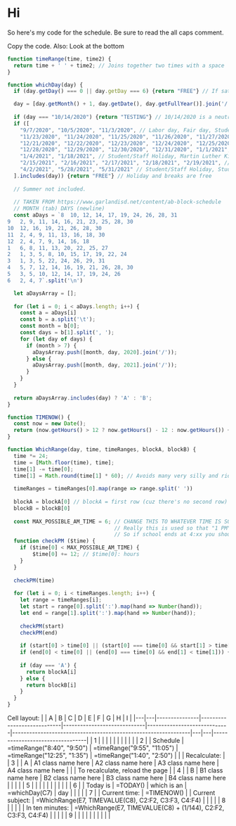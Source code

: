 # Hi
So here's my code for the schedule. Be sure to read the all caps comment.

Copy the code. Also: Look at the bottom

```javascript
function timeRange(time, time2) {
  return time + ' ' + time2; // Joins together two times with a space
}

function whichDay(day) {
  if (day.getDay() === 0 || day.getDay === 6) {return "FREE"} // If saturday or sunday, day is free

  day = [day.getMonth() + 1, day.getDate(), day.getFullYear()].join('/') // Formatted like this: MONTH/DAY/YEAR
  
  if (day === "10/14/2020") {return "TESTING"} // 10/14/2020 is a neutral, testing day
  if ([
    "9/7/2020", "10/5/2020", "11/3/2020", // Labor day, Fair day, Student/Staff Holiday
    "11/23/2020", "11/24/2020", "11/25/2020", "11/26/2020", "11/27/2020", // Thanksgiving break
    "12/21/2020", "12/22/2020", "12/23/2020", "12/24/2020", "12/25/2020", 
    "12/28/2020", "12/29/2020", "12/30/2020", "12/31/2020", "1/1/2021", // Winter break
    "1/4/2021", "1/18/2021", // Student/Staff Holiday, Martin Luther King Jr. Day
    "2/15/2021", "2/16/2021", "2/17/2021", "2/18/2021", "2/19/2021", // Spring break
    "4/2/2021", "5/28/2021", "5/31/2021" // Student/Staff Holiday, Student/Staff Holiday, Memorial Day
  ].includes(day)) {return "FREE"} // Holiday and breaks are free
  
  // Summer not included.
  
  // TAKEN FROM https://www.garlandisd.net/content/ab-block-schedule
  // MONTH (tab) DAYS (newline)
  const aDays = `8	10, 12, 14, 17, 19, 24, 26, 28, 31
9	2, 9, 11, 14, 16, 21, 23, 25, 28, 30
10	12, 16, 19, 21, 26, 28, 30
11	2, 4, 9, 11, 13, 16, 18, 30
12	2, 4, 7, 9, 14, 16, 18
1	6, 8, 11, 13, 20, 22, 25, 27
2	1, 3, 5, 8, 10, 15, 17, 19, 22, 24
3	1, 3, 5, 22, 24, 26, 29, 31
4	5, 7, 12, 14, 16, 19, 21, 26, 28, 30
5	3, 5, 10, 12, 14, 17, 19, 24, 26
6	2, 4, 7`.split('\n')

  let aDaysArray = [];
    
  for (let i = 0; i < aDays.length; i++) {
    const a = aDays[i]
    const b = a.split('\t');
    const month = b[0];
    const days = b[1].split(', ');
    for (let day of days) {
      if (month > 7) {
        aDaysArray.push([month, day, 2020].join('/'));
      } else {
        aDaysArray.push([month, day, 2021].join('/'));
      }
    }
  }
  
  return aDaysArray.includes(day) ? 'A' : 'B';
}

function TIMENOW() {
  const now = new Date();
  return (now.getHours() > 12 ? now.getHours() - 12 : now.getHours()) + ':' + (now.getMinutes() > 9 ? now.getMinutes() : '0' + now.getMinutes());
}

function WhichRange(day, time, timeRanges, blockA, blockB) {
  time *= 24;
  time = [Math.floor(time), time];
  time[1] -= time[0];
  time[1] = Math.round(time[1] * 60); // Avoids many very silly and ridiculous bugs
  
  timeRanges = timeRanges[0].map(range => range.split(' '))
  
  blockA = blockA[0] // blockA = first row (cuz there's no second row)
  blockB = blockB[0]
  
  const MAX_POSSIBLE_AM_TIME = 6; // CHANGE THIS TO WHATEVER TIME IS SO EARLY THAT IT CANT POSSIBLY BE "__ AM" WHEN A CLASS STARTS. PUT THE BIGGEST NUMBER THAT FITS
                                  // Really this is used so that "1 PM" isn't interpreted as "1 AM". Since there's no AM or PM mark.
                                  // So if school ends at 4:xx you should put 5, so that classes at 1:xx (less than 5) are "now" at (13:xx) or (1 PM)
  function checkPM ($time) {
    if ($time[0] < MAX_POSSIBLE_AM_TIME) {
        $time[0] += 12; // $time[0]: hours
    }
  }
  
  checkPM(time)
  
  for (let i = 0; i < timeRanges.length; i++) {
    let range = timeRanges[i];
    let start = range[0].split(':').map(hand => Number(hand));
    let end = range[1].split(':').map(hand => Number(hand));
    
    checkPM(start)
    checkPM(end)
    
    if (start[0] > time[0] || (start[0] === time[0] && start[1] > time[1])) {return 'none';}
    if (end[0] < time[0] || (end[0] === time[0] && end[1] < time[1])) {continue;}
    
    if (day === 'A') {
      return blockA[i]
    } else {
      return blockB[i]
    }
  }
}


```


Cell layout:
|   | A |       B       |              C             |              D              |           E                 |                               F                               | G | H |                I                |
|---|---|---------------|----------------------------|-----------------------------|-----------------------------|---------------------------------------------------------------|---|---|---------------------------------|
| 1 |   |               |                            |                             |                             |                                                               |   |   |                                 |
| 2 |   | Schedule      | =timeRange("8:40", "9:50") | =timeRange("9:55", "11:05") | =timeRange("12:25", "1:35") | =timeRange("1:40", "2:50")                                    |   |   | Recalculate:                    |
| 3 |   | A             | A1 class name here         | A2 class name here          | A3 class name here          | A4 class name here                                            |   |   | To recalculate, reload the page |
| 4 |   | B             | B1 class name here         | B2 class name here          | B3 class name here          | B4 class name here                                            |   |   |                                 |
| 5 |   |               |                            |                             |                             |                                                               |   |   |                                 |
| 6 |   | Today is      | =TODAY()                   | which is an                 | =whichDay(C7)               | day                                                           |   |   |                                 |
| 7 |   | Current time: | =TIMENOW()                 |                             | Current subject:            | =WhichRange(E7, TIMEVALUE(C8), C2:F2, C3:F3, C4:F4)           |   |   |                                 |
| 8 |   |               |                            |                             | In ten minutes:             | =WhichRange(E7, TIMEVALUE(C8) + (1/144), C2:F2, C3:F3, C4:F4) |   |   |                                 |
| 9 |   |               |                            |                             |                             |                                                               |   |   |                                 |

